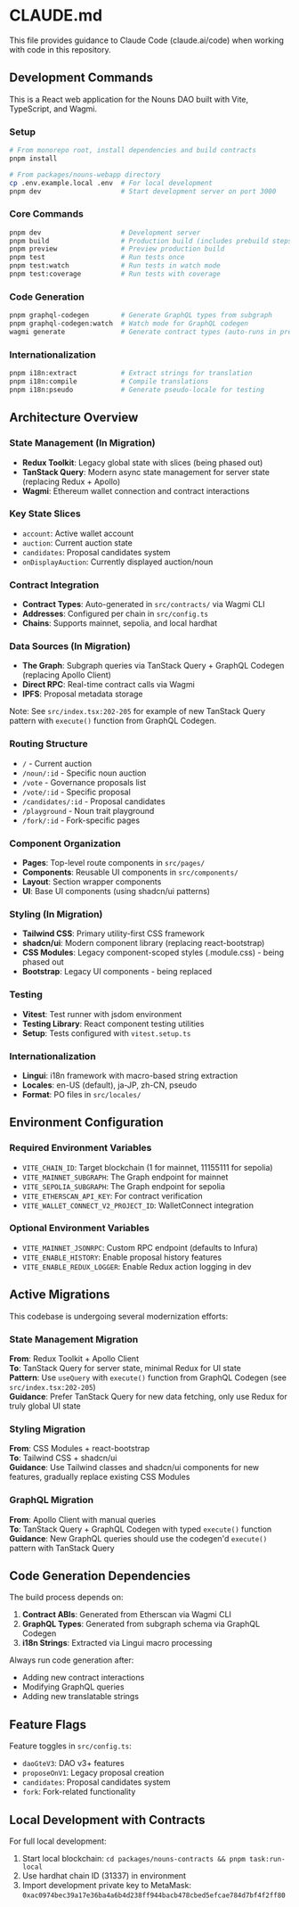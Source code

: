 # CLAUDE.md

This file provides guidance to Claude Code (claude.ai/code) when working with code in this repository.

## Development Commands

This is a React web application for the Nouns DAO built with Vite, TypeScript, and Wagmi.

### Setup
```bash
# From monorepo root, install dependencies and build contracts
pnpm install

# From packages/nouns-webapp directory
cp .env.example.local .env  # For local development
pnpm dev                    # Start development server on port 3000
```

### Core Commands
```bash
pnpm dev                    # Development server
pnpm build                  # Production build (includes prebuild steps)
pnpm preview                # Preview production build
pnpm test                   # Run tests once
pnpm test:watch             # Run tests in watch mode
pnpm test:coverage          # Run tests with coverage
```

### Code Generation
```bash
pnpm graphql-codegen        # Generate GraphQL types from subgraph
pnpm graphql-codegen:watch  # Watch mode for GraphQL codegen
wagmi generate              # Generate contract types (auto-runs in prebuild)
```

### Internationalization
```bash
pnpm i18n:extract           # Extract strings for translation
pnpm i18n:compile           # Compile translations
pnpm i18n:pseudo            # Generate pseudo-locale for testing
```

## Architecture Overview

### State Management (In Migration)
- **Redux Toolkit**: Legacy global state with slices (being phased out)
- **TanStack Query**: Modern async state management for server state (replacing Redux + Apollo)
- **Wagmi**: Ethereum wallet connection and contract interactions

### Key State Slices
- `account`: Active wallet account
- `auction`: Current auction state
- `candidates`: Proposal candidates system
- `onDisplayAuction`: Currently displayed auction/noun

### Contract Integration
- **Contract Types**: Auto-generated in `src/contracts/` via Wagmi CLI
- **Addresses**: Configured per chain in `src/config.ts`
- **Chains**: Supports mainnet, sepolia, and local hardhat

### Data Sources (In Migration)
- **The Graph**: Subgraph queries via TanStack Query + GraphQL Codegen (replacing Apollo Client)
- **Direct RPC**: Real-time contract calls via Wagmi
- **IPFS**: Proposal metadata storage

Note: See `src/index.tsx:202-205` for example of new TanStack Query pattern with `execute()` function from GraphQL Codegen.

### Routing Structure
- `/` - Current auction
- `/noun/:id` - Specific noun auction
- `/vote` - Governance proposals list
- `/vote/:id` - Specific proposal
- `/candidates/:id` - Proposal candidates
- `/playground` - Noun trait playground
- `/fork/:id` - Fork-specific pages

### Component Organization
- **Pages**: Top-level route components in `src/pages/`
- **Components**: Reusable UI components in `src/components/`
- **Layout**: Section wrapper components
- **UI**: Base UI components (using shadcn/ui patterns)

### Styling (In Migration)
- **Tailwind CSS**: Primary utility-first CSS framework
- **shadcn/ui**: Modern component library (replacing react-bootstrap)
- **CSS Modules**: Legacy component-scoped styles (.module.css) - being phased out
- **Bootstrap**: Legacy UI components - being replaced

### Testing
- **Vitest**: Test runner with jsdom environment
- **Testing Library**: React component testing utilities
- **Setup**: Tests configured with `vitest.setup.ts`

### Internationalization
- **Lingui**: i18n framework with macro-based string extraction
- **Locales**: en-US (default), ja-JP, zh-CN, pseudo
- **Format**: PO files in `src/locales/`

## Environment Configuration

### Required Environment Variables
- `VITE_CHAIN_ID`: Target blockchain (1 for mainnet, 11155111 for sepolia)
- `VITE_MAINNET_SUBGRAPH`: The Graph endpoint for mainnet
- `VITE_SEPOLIA_SUBGRAPH`: The Graph endpoint for sepolia
- `VITE_ETHERSCAN_API_KEY`: For contract verification
- `VITE_WALLET_CONNECT_V2_PROJECT_ID`: WalletConnect integration

### Optional Environment Variables
- `VITE_MAINNET_JSONRPC`: Custom RPC endpoint (defaults to Infura)
- `VITE_ENABLE_HISTORY`: Enable proposal history features
- `VITE_ENABLE_REDUX_LOGGER`: Enable Redux action logging in dev

## Active Migrations

This codebase is undergoing several modernization efforts:

### State Management Migration
**From**: Redux Toolkit + Apollo Client  
**To**: TanStack Query for server state, minimal Redux for UI state  
**Pattern**: Use `useQuery` with `execute()` function from GraphQL Codegen (see `src/index.tsx:202-205`)  
**Guidance**: Prefer TanStack Query for new data fetching, only use Redux for truly global UI state

### Styling Migration  
**From**: CSS Modules + react-bootstrap  
**To**: Tailwind CSS + shadcn/ui  
**Guidance**: Use Tailwind classes and shadcn/ui components for new features, gradually replace existing CSS Modules

### GraphQL Migration
**From**: Apollo Client with manual queries  
**To**: TanStack Query + GraphQL Codegen with typed `execute()` function  
**Guidance**: New GraphQL queries should use the codegen'd `execute()` pattern with TanStack Query

## Code Generation Dependencies

The build process depends on:
1. **Contract ABIs**: Generated from Etherscan via Wagmi CLI
2. **GraphQL Types**: Generated from subgraph schema via GraphQL Codegen
3. **i18n Strings**: Extracted via Lingui macro processing

Always run code generation after:
- Adding new contract interactions
- Modifying GraphQL queries
- Adding new translatable strings

## Feature Flags

Feature toggles in `src/config.ts`:
- `daoGteV3`: DAO v3+ features
- `proposeOnV1`: Legacy proposal creation
- `candidates`: Proposal candidates system
- `fork`: Fork-related functionality

## Local Development with Contracts

For full local development:
1. Start local blockchain: `cd packages/nouns-contracts && pnpm task:run-local`
2. Use hardhat chain ID (31337) in environment
3. Import development private key to MetaMask: `0xac0974bec39a17e36ba4a6b4d238ff944bacb478cbed5efcae784d7bf4f2ff80`